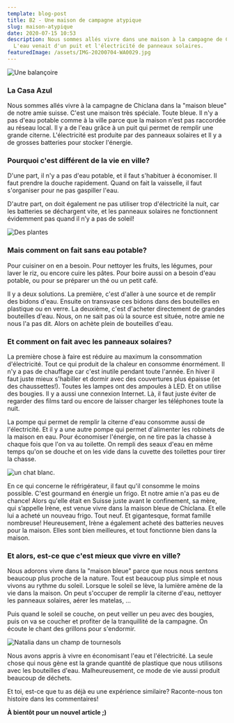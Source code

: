```yaml
---
template: blog-post
title: B2 - Une maison de campagne atypique
slug: maison-atypique
date: 2020-07-15 10:53
description: Nous sommes allés vivre dans une maison à la campagne de Chiclana.
  L'eau venait d'un puit et l'électricité de panneaux solaires.
featuredImage: /assets/IMG-20200704-WA0029.jpg
---
```

![Une balançoire](/assets/IMG-20200704-WA0029.jpg "Vivre à un autre rythme...")

### La Casa Azul

Nous sommes allés vivre à la campagne de Chiclana dans la "maison bleue" de notre amie suisse. C'est une maison très spéciale. Toute bleue. Il n'y a pas d'eau potable comme à la ville parce que la maison n'est pas raccordée au réseau local. Il y a de l'eau grâce à un puit qui permet de remplir une grande citerne. L'électricité est produite par des panneaux solaires et Il y a de grosses batteries pour stocker l'énergie.

### Pourquoi c'est différent de la vie en ville?

D'une part, il n'y a pas d'eau potable, et il faut s'habituer à économiser. Il faut prendre la douche rapidement. Quand on fait la vaisselle, il faut s'organiser pour ne pas gaspiller l'eau.

D'autre part, on doit également ne pas utiliser trop d'électricité la nuit, car les batteries se déchargent vite, et les panneaux solaires ne fonctionnent évidemment pas quand il n’y a pas de soleil!

![Des plantes](/assets/IMG-20200704-WA0024.jpg "D'autres habitants de la nature...")

### Mais comment on fait sans eau potable?

Pour cuisiner on en a besoin. Pour nettoyer les fruits, les légumes, pour laver le riz, ou encore cuire les pâtes. Pour boire aussi on a besoin d'eau potable, ou pour se préparer un thé ou un petit café.

Il y a deux solutions. La première, c'est d'aller à une source et de remplir des bidons d'eau. Ensuite on transvase ces bidons dans des bouteilles en plastique ou en verre. La deuxième, c'est d'acheter directement de grandes bouteilles d'eau. Nous, on ne sait pas où la source est située, notre amie ne nous l'a pas dit. Alors on achète plein de bouteilles d'eau.

### Et comment on fait avec les panneaux solaires?

La première chose à faire est réduire au maximum la consommation d'électricité. Tout ce qui produit de la chaleur en consomme énormément. Il n'y a pas de chauffage car c'est inutile pendant toute l'année. En hiver il faut juste mieux s'habiller et dormir avec des couvertures plus épaisse (et des chaussettes!). Toutes les lampes ont des ampoules à LED. Et on utilise des bougies. Il y a aussi une connexion Internet. Là, il faut juste éviter de regarder des films tard ou encore de laisser charger les téléphones toute la nuit.

La pompe qui permet de remplir la citerne d'eau consomme aussi de l'électricité. Et il y a une autre pompe qui permet d'alimenter les robinets de la maison en eau. Pour économiser l'énergie, on ne tire pas la chasse à chaque fois que l'on va au toilette. On rempli des seaux d'eau en même temps qu'on se douche et on les vide dans la cuvette des toilettes pour tirer la chasse.

![un chat blanc.](/assets/IMG-20200704-WA0032.jpg "Petit Chat. Prononcer \" 'ti chat\"...")

En ce qui concerne le réfrigérateur, il faut qu'il consomme le moins possible. C'est gourmand en énergie un frigo. Et notre amie n'a pas eu de chance! Alors qu'elle était en Suisse juste avant le confinement, sa mère, qui s’appelle Irène, est venue vivre dans la maison bleue de Chiclana. Et elle lui a acheté un nouveau frigo. Tout neuf. Et gigantesque, format famille nombreuse! Heureusement, Irène a également acheté des batteries neuves pour la maison. Elles sont bien meilleures, et tout fonctionne bien dans la maison.

### Et alors, est-ce que c'est mieux que vivre en ville?

Nous adorons vivre dans la "maison bleue" parce que nous nous sentons beaucoup plus proche de la nature. Tout est beaucoup plus simple et nous vivons au rythme du soleil. Lorsque le soleil se lève, la lumière amène de la vie dans la maison. On peut s'occuper de remplir la citerne d'eau, nettoyer les panneaux solaires, aérer les matelas, ...

Puis quand le soleil se couche, on peut veiller un peu avec des bougies, puis on va se coucher et profiter de la tranquillité de la campagne. On écoute le chant des grillons pour s'endormir.

![Natalia dans un champ de tournesols](/assets/IMG-20200704-WA0023.jpg "Je préfère ça aux embouteillages!")

Nous avons appris à vivre en économisant l'eau et l'électricité. La seule chose qui nous gène est la grande quantité de plastique que nous utilisons avec les bouteilles d'eau. Malheureusement, ce mode de vie aussi produit beaucoup de déchets.

Et toi, est-ce que tu as déjà eu une expérience similaire? Raconte-nous ton histoire dans les commentaires!

**À bientôt pour un nouvel article ;)**